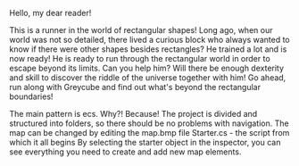 Hello, my dear reader!

This is a runner in the world of rectangular shapes!
Long ago, when our world was not so detailed, there lived a curious block who always wanted to know if there were other shapes besides rectangles?
He trained a lot and is now ready! He is ready to run through the rectangular world in order to escape beyond its limits. Can you help him? Will there be enough dexterity and skill to discover the riddle of the universe together with him!
Go ahead, run along with Greycube and find out what's beyond the rectangular boundaries!

The main pattern is ecs. Why?! Because!
The project is divided and structured into folders, so there should be no problems with navigation.
The map can be changed by editing the map.bmp file
Starter.cs - the script from which it all begins
By selecting the starter object in the inspector, you can see everything you need to create and add new map elements.
 